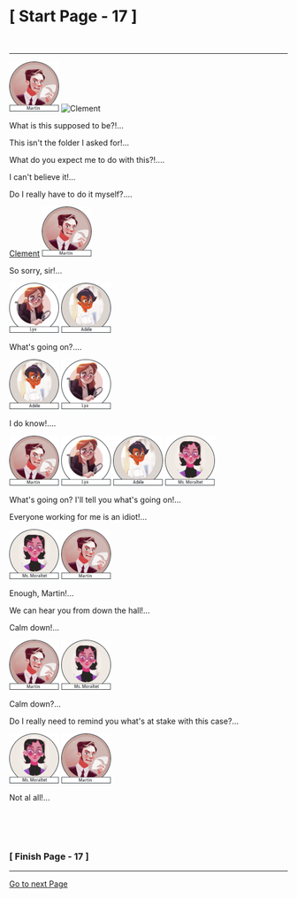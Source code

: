#						     [ Start Page - 17 ]
<br>

---

![Martin](images/Martin-avatar-90x90.png) ![Clement](images/Clément-90x90.png)

What is this supposed to be?!...

This isn't the folder I asked for!...

What do you expect me to do with this?!....

I can't believe it!...

Do I really have to do it myself?....

[Clement](images/Clément-90x90.png)  ![Martin](images/Martin-avatar-90x90.png)

So sorry, sir!...

![Lya](images/Lya-01.png)  ![Adéle](images/adele-1.png)

What's going on?....

 ![Adéle](images/adele-1.png)  ![Lya](images/Lya-01.png) 
 
 I do know!....

![Martin](images/Martin-avatar-90x90.png)   ![Lya](images/Lya-01.png)  ![Adéle](images/adele-1.png)  ![Miss. Moratet](images/Mss.Moraltet-1.png)

What's going on? I'll tell you what's going on!...

Everyone working for me is an idiot!...

![Miss. Moratet](images/Mss.Moraltet-1.png) ![Martin](images/Martin-avatar-90x90.png) 

Enough, Martin!...

We can hear you from down the hall!...

Calm down!...

![Martin](images/Martin-avatar-90x90.png)  ![Miss. Moratet](images/Mss.Moraltet-1.png)
   
Calm down?...

Do I really need to remind you what's at stake with this case?...

![Miss. Moratet](images/Mss.Moraltet-1.png) ![Martin](images/Martin-avatar-90x90.png) 

Not al all!...




  
 
<br>
<br>
<br>

###			             [ Finish Page - 17 ]

---

[Go to next Page](https://github.com/batistasilva/Lya-Comic-book/blob/main/Page-18.md)
